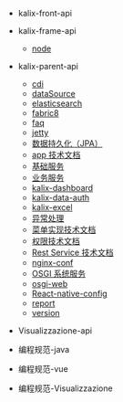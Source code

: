 - kalix-front-api
- kalix-frame-api
  - [node](API/服务端API/frame/node.md)
- kalix-parent-api
  - [cdi](API/服务端API/parent/cdi.md)
  - [dataSource](API/服务端API/parent/DataSource.md)
  - [elasticsearch](API/服务端API/parent/elasticsearch.md)
  - [fabric8](API/服务端API/parent/fabric8.md)
  - [faq](API/服务端API/parent/faq.md)
  - [jetty](API/服务端API/parent/jetty.md)
  - [数据持久化（JPA）](API/服务端API/parent/jpa.md)
  - [app 技术文档](API/服务端API/parent/kalix-app.md)
  - [基础服务](API/服务端API/parent/kalix-base-svc.md)
  - [业务服务](API/服务端API/parent/kalix-biz-svc.md)
  - [kalix-dashboard](API/服务端API/parent/kalix-dashboard.md)
  - [kalix-data-auth](API/服务端API/parent/kalix-data-auth.md)
  - [kalix-excel](API/服务端API/parent/kalix-excel.md)
  - [异常处理](API/服务端API/parent/kalix-exception.md)
  - [菜单实现技术文档](API/服务端API/parent/kalix-menu.md)
  - [权限技术文档](API/服务端API/parent/kalix-permit.md)
  - [Rest Service 技术文档](API/服务端API/parent/kalix-rest.md)
  - [nginx-conf](API/服务端API/parent/nginx.md)
  - [OSGI 系统服务](API/服务端API/parent/osgi-service.md)
  - [osgi-web](API/服务端API/parent/osgi-web.md)
  - [React-native-config](API/服务端API/parent/React-native-config.md)
  - [report](API/服务端API/parent/report.md)
  - [version](API/服务端API/parent/version.md)

- Visualizzazione-api

- 编程规范-java

- 编程规范-vue

- 编程规范-Visualizzazione


